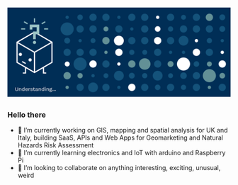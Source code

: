 # ![](./dmt.gif)
### Hello there 

- 🔭 I’m currently working on GIS, mapping and spatial analysis for UK and Italy, building SaaS, APIs and Web Apps for Geomarketing and Natural Hazards Risk Assessment 
- 🌱 I’m currently learning electronics and IoT with arduino and Raspberry Pi
- 👯 I’m looking to collaborate on anything interesting, exciting, unusual, weird
